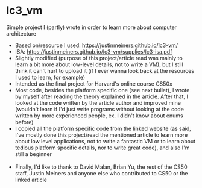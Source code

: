 # lc3_vm
Simple project I (partly) wrote in order to learn more about computer architecture

* Based on/resource I used: https://justinmeiners.github.io/lc3-vm/
* ISA: https://justinmeiners.github.io/lc3-vm/supplies/lc3-isa.pdf
* Slightly modified (purpose of this project/article read was mainly to learn a bit more about low-level details, not to write a VM), but I still think it can't hurt to upload it (if I ever wanna look back at the resources I used to learn, for example)
* Intended as the final project for Harvard's online course CS50x 
* Most code, besides the platform specific one (see next bullet), I wrote by myself after reading the theory explained in the article. After that, I looked at the code written by the article author and improved mine (wouldn't learn if I'd just write programs without looking at the code written by more experienced people, ex. I didn't know about enums before)
* I copied all the platform specific code from the linked website (as said, I've mostly done this project/read the mentioned article to learn more about low level applications, not to write a fantastic VM or to learn about tedious platform specific details, nor to write great code), and also I'm still a beginner<br/><br/>
* Finally, I'd like to thank to David Malan, Brian Yu, the rest of the CS50 staff, Justin Meiners and anyone else who contributed to CS50 or the linked article
 
